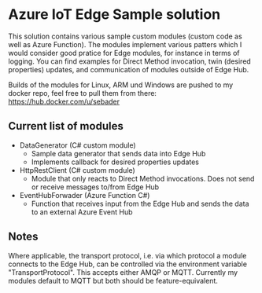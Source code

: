 # Azure IoT Edge Sample solution

This solution contains various sample custom modules (custom code as well as Azure Function). The modules implement various patters which I would consider good pratice for Edge modules, for instance in terms of logging.
You can find examples for Direct Method invocation, twin (desired properties) updates, and communication of modules outside of Edge Hub.

Builds of the modules for Linux, ARM und Windows are pushed to my docker repo, feel free to pull them from there: https://hub.docker.com/u/sebader

## Current list of modules
* DataGenerator (C# custom module)
  - Sample data generator that sends data into Edge Hub
  - Implements callback for desired properties updates
* HttpRestClient (C# custom module)
  - Module that only reacts to Direct Method invocations. Does not send or receive messages to/from Edge Hub
* EventHubForwader (Azure Function C#)
  - Function that receives input from the Edge Hub and sends the data to an external Azure Event Hub

## Notes
Where applicable, the transport protocol, i.e. via which protocol a module connects to the Edge Hub, can be controlled via the environment variable "TransportProtocol". This accepts either AMQP or MQTT. Currently my modules default to MQTT but both should be feature-equivalent.
